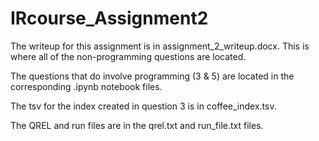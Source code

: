 # IRcourse_Assignment2

The writeup for this assignment is in assignment_2_writeup.docx. This is where all of the non-programming questions are located.

The questions that do involve programming (3 & 5) are located in the corresponding .ipynb notebook files.

The tsv for the index created in question 3 is in coffee_index.tsv.

The QREL and run files are in the qrel.txt and run_file.txt files.
